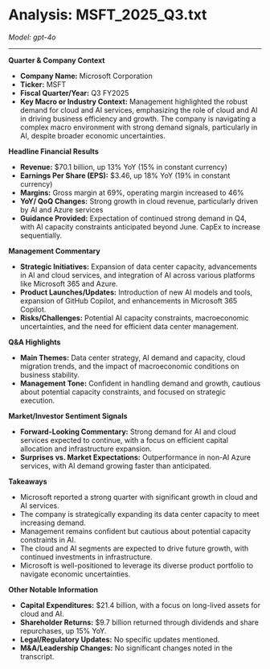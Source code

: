 # Analysis: MSFT_2025_Q3.txt

*Model: gpt-4o*

---

**Quarter & Company Context**
- **Company Name:** Microsoft Corporation
- **Ticker:** MSFT
- **Fiscal Quarter/Year:** Q3 FY2025
- **Key Macro or Industry Context:** Management highlighted the robust demand for cloud and AI services, emphasizing the role of cloud and AI in driving business efficiency and growth. The company is navigating a complex macro environment with strong demand signals, particularly in AI, despite broader economic uncertainties.

**Headline Financial Results**
- **Revenue:** $70.1 billion, up 13% YoY (15% in constant currency)
- **Earnings Per Share (EPS):** $3.46, up 18% YoY (19% in constant currency)
- **Margins:** Gross margin at 69%, operating margin increased to 46%
- **YoY/ QoQ Changes:** Strong growth in cloud revenue, particularly driven by AI and Azure services
- **Guidance Provided:** Expectation of continued strong demand in Q4, with AI capacity constraints anticipated beyond June. CapEx to increase sequentially.

**Management Commentary**
- **Strategic Initiatives:** Expansion of data center capacity, advancements in AI and cloud services, and integration of AI across various platforms like Microsoft 365 and Azure.
- **Product Launches/Updates:** Introduction of new AI models and tools, expansion of GitHub Copilot, and enhancements in Microsoft 365 Copilot.
- **Risks/Challenges:** Potential AI capacity constraints, macroeconomic uncertainties, and the need for efficient data center management.

**Q&A Highlights**
- **Main Themes:** Data center strategy, AI demand and capacity, cloud migration trends, and the impact of macroeconomic conditions on business stability.
- **Management Tone:** Confident in handling demand and growth, cautious about potential capacity constraints, and focused on strategic execution.

**Market/Investor Sentiment Signals**
- **Forward-Looking Commentary:** Strong demand for AI and cloud services expected to continue, with a focus on efficient capital allocation and infrastructure expansion.
- **Surprises vs. Market Expectations:** Outperformance in non-AI Azure services, with AI demand growing faster than anticipated.

**Takeaways**
- Microsoft reported a strong quarter with significant growth in cloud and AI services.
- The company is strategically expanding its data center capacity to meet increasing demand.
- Management remains confident but cautious about potential capacity constraints in AI.
- The cloud and AI segments are expected to drive future growth, with continued investments in infrastructure.
- Microsoft is well-positioned to leverage its diverse product portfolio to navigate economic uncertainties.

**Other Notable Information**
- **Capital Expenditures:** $21.4 billion, with a focus on long-lived assets for cloud and AI.
- **Shareholder Returns:** $9.7 billion returned through dividends and share repurchases, up 15% YoY.
- **Legal/Regulatory Updates:** No specific updates mentioned.
- **M&A/Leadership Changes:** No significant changes noted in the transcript.